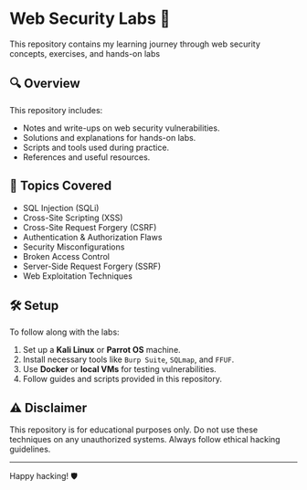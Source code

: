 # Web Security Labs 🚀

This repository contains my learning journey through web security concepts, exercises, and hands-on labs

## 🔍 Overview

This repository includes:

- Notes and write-ups on web security vulnerabilities.
- Solutions and explanations for hands-on labs.
- Scripts and tools used during practice.
- References and useful resources.

## 📌 Topics Covered

- SQL Injection (SQLi)
- Cross-Site Scripting (XSS)
- Cross-Site Request Forgery (CSRF)
- Authentication & Authorization Flaws
- Security Misconfigurations
- Broken Access Control
- Server-Side Request Forgery (SSRF)
- Web Exploitation Techniques

## 🛠️ Setup

To follow along with the labs:

1. Set up a **Kali Linux** or **Parrot OS** machine.
2. Install necessary tools like `Burp Suite`, `SQLmap`, and `FFUF`.
3. Use **Docker** or **local VMs** for testing vulnerabilities.
4. Follow guides and scripts provided in this repository.

## ⚠️ Disclaimer

This repository is for educational purposes only. Do not use these techniques on any unauthorized systems. Always follow ethical hacking guidelines.

---

Happy hacking! 🛡️
